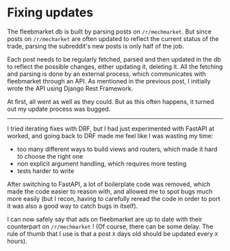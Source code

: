 # Fixing updates

The fleebmarket db is built by parsing posts on `/r/mechmarket`. But since posts on `/r/mecharket` are often updated to reflect the current status of the trade, parsing the subreddit's new posts is only half of the job.

Each post needs to be regularly fetched, parsed and then updated in the db to reflect the possible changes, either updating it, deleting it. All the fetching and parsing is done by an external process, which communicates with fleebmarket through an API. As mentioned in the previous post, I initially wrote the API using Django Rest Framework.

At first, all went as well as they could. But as this often happens, it turned out my update process was bugged.

----

I tried iterating fixes with DRF, but I had just experimented with FastAPI at worked, and going back to DRF made me feel like I was wasting my time: 
 
 - too many different ways to build views and routers, which made it hard to choose the right one
 - non explicit argument handling, which requires more testing
 - tests harder to write
 
After switching to FastAPI, a lot of boilerplate code was removed, which made the code easier to reason with, and allowed me to spot bugs much more easily (but I recon, having to carefully reread the code in order to port it was also a good way to catch bugs in itself).

I can now safely say that ads on fleebmarket are up to date with their counterpart on `/r/mechmarket` ! (Of course, there can be some delay. The rule of thumb that I use is that a post `X` days old should be updated every `X` hours).

